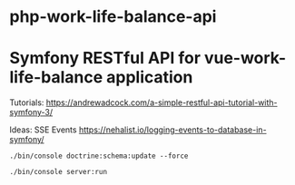 # php-work-life-balance-api
Symfony RESTful API for vue-work-life-balance application
============

Tutorials:
https://andrewadcock.com/a-simple-restful-api-tutorial-with-symfony-3/

Ideas:
SSE Events https://nehalist.io/logging-events-to-database-in-symfony/

`
./bin/console doctrine:schema:update --force
`

`
./bin/console server:run
`
